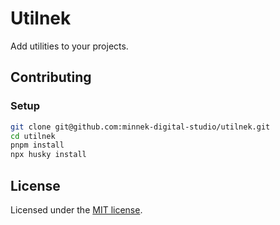 # Utilnek

Add utilities to your projects.


## Contributing

### Setup

```bash
git clone git@github.com:minnek-digital-studio/utilnek.git
cd utilnek
pnpm install
npx husky install
```

## License

Licensed under the [MIT license](https://github.com/minnek-digital-studio/utilnek/blob/main/LICENSE.md).
